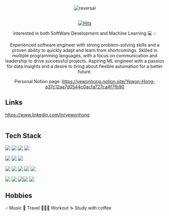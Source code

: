 

<br/>
<div align="center">
  
![reversal](https://capsule-render.vercel.app/api?type=rect&text=RECT&fontAlign=30&fontSize=30&desc=Use%20theme&descAlign=60&descAlignY=50&theme=radical)
<br/><br/>
  
  
[![Hits](https://hits.seeyoufarm.com/api/count/incr/badge.svg?url=https%3A%2F%2Fgithub.com%2Fyewonh311&count_bg=%23D7BDF4&title_bg=%23555555&icon=tencentqq.svg&icon_color=%23E7E7E7&title=hits&edge_flat=false)](https://hits.seeyoufarm.com)    <br/>               
  
interested in both SoftWare Development and Machine Learning 💻 💡<br/>
  
Experienced software engineer with strong problem-solving skills and a proven ability to quickly adapt and learn from shortcomings. Skilled in multiple programming languages, with a focus on communication and leadership to drive successful projects. Aspiring ML engineer with a passion for data insights and a desire to bring about flexible automation for a better future.

Personal Notion page: https://yewonhong.notion.site/Yewon-Hong-a37c12aa7d0544c0acfa727ca4f7fb90
  
  </div>


## Links <br/>
https://www.linkedin.com/in/yewonhong <br/><br/>


## Tech Stack <br/>



<img src="https://img.shields.io/badge/python-3776AB?style=for-the-badge&logo=python&logoColor=white"> <img src="https://img.shields.io/badge/java-007396?style=for-the-badge&logo=java&logoColor=white"> <img src="https://img.shields.io/badge/c++-00599C?style=for-the-badge&logo=c%2B%2B&logoColor=white"> <img src="https://img.shields.io/badge/flutter-02569B?style=for-the-badge&logo=flutter&logoColor=white">
 
 <img src="https://img.shields.io/badge/html5-E34F26?style=for-the-badge&logo=html5&logoColor=white"> <img src="https://img.shields.io/badge/css-1572B6?style=for-the-badge&logo=css3&logoColor=white"> <img src="https://img.shields.io/badge/javascript-F7DF1E?style=for-the-badge&logo=javascript&logoColor=black"> 
  
  <img src="https://img.shields.io/badge/react-61DAFB?style=for-the-badge&logo=react&logoColor=black">  <img src="https://img.shields.io/badge/node.js-339933?style=for-the-badge&logo=Node.js&logoColor=white">  <img src="https://img.shields.io/badge/nest.js-339933?style=for-the-badge&logo=Nest.js&logoColor=white"> <img src="https://img.shields.io/badge/flask-000000?style=for-the-badge&logo=flask&logoColor=white">  <img src="https://img.shields.io/badge/linux-FCC624?style=for-the-badge&logo=linux&logoColor=black"> 

  <img src="https://img.shields.io/badge/amazonaws-232F3E?style=for-the-badge&logo=amazonaws&logoColor=white">  <img src="https://img.shields.io/badge/git-F05032?style=for-the-badge&logo=git&logoColor=white"> <img src="https://img.shields.io/badge/mysql-4479A1?style=for-the-badge&logo=mysql&logoColor=white"><img src="https://img.shields.io/badge/mariaDB-003545?style=for-the-badge&logo=mariaDB&logoColor=white"> <img src="https://img.shields.io/badge/firebase-FFCA28?style=for-the-badge&logo=firebase&logoColor=white">  


## Hobbies<br/>
🎶 Music 🛫 Travel 🏃🏻‍♀️ Workout ☕️ Study with coffee<br/>

